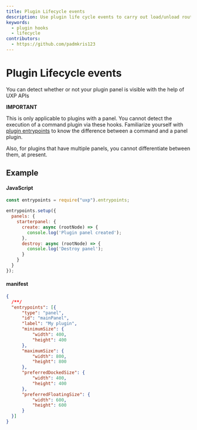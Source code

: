 ```yaml
---
title: Plugin Lifecycle events
description: Use plugin life cycle events to carry out load/unload routines
keywords:
  - plugin hooks
  - lifecycle
contributors:
  - https://github.com/padmkris123
---
```


# Plugin Lifecycle events

You can detect whether or not your plugin panel is visible with the help of UXP APIs

<InlineAlert variant="warning" slots="text1, text2, text3"/>

**IMPORTANT**

This is only applicable to plugins with a panel. You cannot detect the execution of a command plugin via these hooks.
Familiarize yourself with [plugin entrypoints](../../concepts/entrypoints/) to know the difference between a command and a panel plugin.

Also, for plugins that have multiple panels, you cannot differentiate between them, at present.

## Example

<CodeBlock slots="heading, code" repeat="2" languages="JavaScript, JSON" />

#### JavaScript

```js
const entrypoints = require("uxp").entrypoints;

entrypoints.setup({
  panels: {
    starterpanel: {
      create: async (rootNode) => {
        console.log('Plugin panel created');
      },
      destroy: async (rootNode) => {
        console.log('Destroy panel');
      }
    }
  }
});
```

#### manifest

```json
{
  /**/
  "entrypoints": [{
      "type": "panel",
      "id": "mainPanel",
      "label": "My plugin",
      "minimumSize": {
          "width": 400,
          "height": 400
      },
      "maximumSize": {
          "width": 800,
          "height": 800
      },
      "preferredDockedSize": {
          "width": 400,
          "height": 400
      },
      "preferredFloatingSize": {
          "width": 600,
          "height": 600
      }
  }]
}
```

<!--
## Reference material
// TODO add links to API reference
-->
